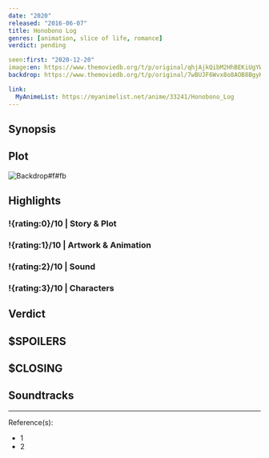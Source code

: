 ```yaml
---
date: "2020"
released: "2016-06-07"
title: Honobono Log
genres: [animation, slice of life, romance]
verdict: pending

seen:first: "2020-12-20"
image:en: https://www.themoviedb.org/t/p/original/qhjAjkQibM2HhBEKiUgYWsENKux.jpg
backdrop: https://www.themoviedb.org/t/p/original/7wBUJF6Wvx8o8AOB8BgyK0HMQdP.jpg

link:
  MyAnimeList: https://myanimelist.net/anime/33241/Honobono_Log
---
```



## Synopsis

## Plot

![Backdrop#f#fb](https://www.themoviedb.org/t/p/original/2CWh6yHfu2HIiQ72zsJ98MYZQYl.jpg "Source: TMDB")

## Highlights

### !{rating:0}/10 | Story & Plot

### !{rating:1}/10 | Artwork & Animation

### !{rating:2}/10 | Sound

### !{rating:3}/10 | Characters

## Verdict

## $SPOILERS

## $CLOSING

## Soundtracks

***
Reference(s):

- 1
- 2
